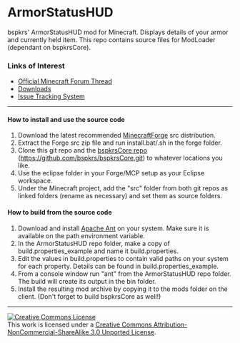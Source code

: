 ArmorStatusHUD
=================
bspkrs' ArmorStatusHUD mod for Minecraft.  Displays details of your armor and currently held item.
This repo contains source files for ModLoader (dependant on bspkrsCore).

### Links of Interest
 - [Official Minecraft Forum Thread](http://www.minecraftforum.net/topic/1114612-)
 - [Downloads](http://bspk.rs/MC/ArmorStatusHUD/index.html)
 - [Issue Tracking System](https://github.com/bspkrs/ArmorStatusHUD/issues)
 
* * *

#### How to install and use the source code ####

1. Download the latest recommended [MinecraftForge](http://files.minecraftforge.net) src distribution.
2. Extract the Forge src zip file and run install.bat/.sh in the forge folder.
3. Clone this git repo and the [bspkrsCore repo](https://github.com/bspkrs/bspkrsCore) (https://github.com/bspkrs/bspkrsCore.git) to whatever locations you like.
4. Use the eclipse folder in your Forge/MCP setup as your Eclipse workspace.
5. Under the Minecraft project, add the "src" folder from both git repos as linked folders (rename as necessary) and set them as source folders.

#### How to build from the source code ####

1. Download and install [Apache Ant](http://ant.apache.org) on your system. Make sure it is available on the path environment variable.
2. In the ArmorStatusHUD repo folder, make a copy of build.properties_example and name it build.properties.
3. Edit the values in build.properties to contain valid paths on your system for each property. Details can be found in build.properties_example.
4. From a console window run "ant" from the ArmorStatusHUD repo folder. The build will create its output in the bin folder.
5. Install the resulting mod archive by copying it to the mods folder on the client. (Don't forget to build bspkrsCore as well!)

* * *

<a rel="license" href="http://creativecommons.org/licenses/by-nc-sa/3.0/"><img alt="Creative Commons License" style="border-width:0" src="http://i.creativecommons.org/l/by-nc-sa/3.0/88x31.png" /></a><br />This work is licensed under a <a rel="license" href="http://creativecommons.org/licenses/by-nc-sa/3.0/">Creative Commons Attribution-NonCommercial-ShareAlike 3.0 Unported License</a>.
